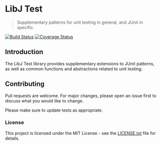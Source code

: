 # LibJ Test

> Supplementary patterns for unit testing in general, and JUnit in specific.

[![Build Status](https://travis-ci.org/libj/test.png)](https://travis-ci.org/libj/test)
[![Coverage Status](https://coveralls.io/repos/github/libj/test/badge.svg?branch=master)](https://coveralls.io/github/libj/test?branch=master)

## Introduction

The LibJ Test library provides supplementary extensions to JUnit patterns, as well as common functions and abstractions related to unit testing.

## Contributing

Pull requests are welcome. For major changes, please open an issue first to discuss what you would like to change.

Please make sure to update tests as appropriate.

### License

This project is licensed under the MIT License - see the [LICENSE.txt](LICENSE.txt) file for details.